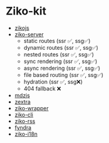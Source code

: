 # Ziko-kit

- [zikojs]()
- [ziko-server]()
  - static routes (ssr ✅️, ssg✅️)
  - dynamic routes (ssr ✅️, ssg✅️)
  - nested routes (ssr ✅️, ssg✅️)
  - sync rendering (ssr ✅️, ssg✅️)
  - async rendering (ssr ✅️, ssg✅️)
  - file based routing (ssr ✅️, ssg✅️)
  - hydration (ssr ✅️, ssg❌️)
  - 404 fallback ❌️
- [mdzjs]()
- [zextra]()
- [ziko-wrapper]()
- [ziko-cli]()
- [ziko-rss]()
- [fyndra]()
- [ziko-i18n]()




<!--
rendering :
   - CSR ✅
   - SSG ☑
   - SSR ❌
   - ISR ❌ 
routing : file-based 
build : vite 
cli : ziko start ... 

partial hydration  

inquirer + picocolors 

To Do

 i18n
 search
 sitemap
 auth
-->